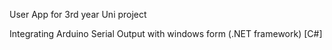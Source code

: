 User App for 3rd year Uni project

Integrating Arduino Serial Output with windows form (.NET framework) [C#]
